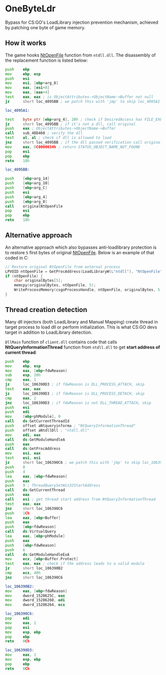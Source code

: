 # OneByteLdr
Bypass for CS:GO's LoadLibrary injection prevention mechanism, achieved by patching one byte of game memory. 

## How it works
The game hooks [NtOpenFile](https://docs.microsoft.com/en-us/windows/win32/api/winternl/nf-winternl-ntopenfile) function from `ntdll.dll`. The disassembly of the replacement function is listed below:

```asm
push    ebp
mov     ebp, esp
push    esi
mov     esi, [ebp+arg_8]
mov     eax, [esi+8]
mov     eax, [eax+4]
test    eax, eax ; is ObjectAttributes->ObjectName->Buffer not null
jz      short loc_4095BB ; we patch this with 'jmp' to skip loc_4095A1

loc_4095A1:

test    byte ptr [ebp+arg_4], 20h ; check if DesiredAccess has FILE_EXECUTE flag set (whether we're loading a dll)
jz      short loc_4095BB ; if it's not a dll, call original
push    eax ; ObjectAttributes->ObjectName->Buffer
call    sub_40D460 ; verify the dll
test    al, al ; check if dll is allowed to load
jnz     short loc_4095BB ; if the dll passed verification call original
mov     eax, 0C0000034h ; return STATUS_OBJECT_NAME_NOT_FOUND
pop     esi
pop     ebp
retn    18h

loc_4095BB:

push    [ebp+arg_14]
push    [ebp+arg_10]
push    [ebp+arg_C]
push    esi
push    [ebp+arg_4]
push    [ebp+arg_0]
call    originalNtOpenFile
pop     esi
pop     ebp
retn    18h
```

## Alternative approach
An alternative approach which also bypasses anti-loadlibrary protection is to restore `5` first bytes of original [NtOpenFile](https://docs.microsoft.com/en-us/windows/win32/api/winternl/nf-winternl-ntopenfile). Below is an example of that coded in C:
```c
// Restore original NtOpenFile from external process
LPVOID ntOpenFile = GetProcAddress(LoadLibraryW(L"ntdll"), "NtOpenFile");
if (ntOpenFile) {
    char originalBytes[5];
    memcpy(originalBytes, ntOpenFile, 5);
    WriteProcessMemory(csgoProcessHandle, ntOpenFile, originalBytes, 5, NULL);
}
```

## Thread creation detection
Many dll injectors (both LoadLibrary and Manual Mapping) create thread in target process to load dll or perform initialization. This is what CS:GO devs target in addition to LoadLibrary detection.

`DllMain` function of `client.dll` contains code that calls **NtQueryInformationThread** function from `ntdll.dll` to get **start address of current thread**:

```asm
push    ebp
mov     ebp, esp
mov     eax, [ebp+fdwReason]
sub     esp, 20h
cmp     eax, 1
jz      loc_106390D3 ; if fdwReason is DLL_PROCESS_ATTACH, skip
test    eax, eax
jz      loc_106390D3 ; if fdwReason is DLL_PROCESS_DETACH, skip
cmp     eax, 2
jnz     loc_106390D3 ; if fdwReason is not DLL_THREAD_ATTACH, skip
push    esi
push    edi
mov     [ebp+phModule], 0
call    ds:GetCurrentThreadId
push    offset aNtqueryinforma ; "NtQueryInformationThread"
push    offset aNtdllDll ; "ntdll.dll"
mov     edi, eax
call    ds:GetModuleHandleA
push    eax
call    ds:GetProcAddress
mov     esi, eax
test    esi, esi
jz      short loc_106390C6 ; we patch this with 'jmp' to skip loc_106390B2
push    0
push    4
lea     eax, [ebp+fdwReason]
push    eax
push    9 ; ThreadQuerySetWin32StartAddress
call    ds:GetCurrentThread
push    eax
call    esi ; get thread start address from NtQueryInformationThread
test    eax, eax
jnz     short loc_106390C6
push    1Ch
lea     eax, [ebp+Buffer]
push    eax
push    [ebp+fdwReason]
call    ds:VirtualQuery
lea     eax, [ebp+phModule]
push    eax
push    [ebp+fdwReason]
push    6
call    ds:GetModuleHandleExA
mov     ecx, [ebp+Buffer.Protect]
test    eax, eax ; check if the address leads to a valid module
jz      short loc_106390B2
cmp     ecx, 40h
jnz     short loc_106390C6

loc_106390B2:
mov     eax, [ebp+fdwReason]
mov     dword_1528625C, eax
mov     dword_15286260, edi
mov     dword_15286264, ecx

loc_106390C6:
pop     edi
mov     eax, 1
pop     esi
mov     esp, ebp
pop     ebp
retn    0Ch

loc_106390D3:
mov     eax, 1
mov     esp, ebp
pop     ebp
retn    0Ch
```